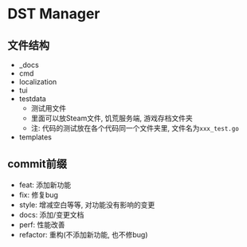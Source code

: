 # DST Manager

## 文件结构

- _docs
- cmd
- localization
- tui
- testdata
    - 测试用文件
    - 里面可以放Steam文件, 饥荒服务端, 游戏存档文件夹
    - 注: 代码的测试放在各个代码同一个文件夹里, 文件名为`xxx_test.go`
- templates

## commit前缀

- feat: 添加新功能
- fix: 修复bug
- style: 增减空白等等, 对功能没有影响的变更
- docs: 添加/变更文档
- perf: 性能改善
- refactor: 重构(不添加新功能, 也不修bug)
